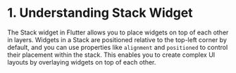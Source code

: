# 1. Understanding Stack Widget
The Stack widget in Flutter allows you to place widgets on top of each other in layers. Widgets in a Stack are positioned relative to the top-left corner by default, and you can use properties like `alignment` and `positioned` to control their placement within the stack. This enables you to create complex UI layouts by overlaying widgets on top of each other.